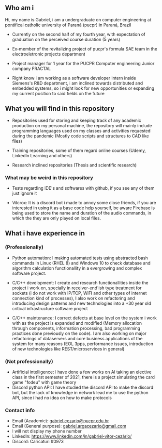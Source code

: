 ## Who am i

Hi, my name is Gabriel, i am a undergraduate on computer engineering at pontifical catholic university of Paraná (pucpr) in Paraná, Brazil

- Currently on the second half of my fourth year, with expectation of graduation on the perceived course duration (5 years)

- Ex-member of the revitalizing project of pucpr's formula SAE team in the electroeletronic projects department

- Project manager for 1 year for the PUCPR Computer engineering Junior company FRACTAL

- Right know i am working as a software developer intern inside Siemens's R&D department, i am inclined towards distributed and embedded systems, so i might look for new opportunities or expanding my current position to said fields on the future

## What you will find in this repository

- Repositories used for storing and keeping track of any academic production on my personal machine, the repository will mainly include programming languages used on my classes and activities requested during the pandemic (Mostly code scripts and structures to CAD like files) 

- Training repositories, some of them regard online courses (Udemy, LinkedIn Learning and others)

- Research inclined repositories (Thesis and scientific research)

### What may be weird in this repository

- Tests regarding IDE's and softwares with github, if you see any of them just ignore it

- Vilcrox: It is a discord bot i made to annoy some close friends, if you are interested in using it as a base code help yourself,
  be aware Firebase is being used to store the name and duration of the audio commands, in which the they are only played on local files.

## What i have experience in 

### (**Professionally**)

- Python automation: I making automated tests using abstracted bash commands in Linux (RHEL 8) and Windows 10 to check database and algorithm calculation functionallity in a evergrowing and complex software project.

- C/C++ development: I create and research functionallities inside the project i work on, specially in receiver-end'ish type treatment for sockets (i do not work with IP/TCP, WIFI and other types of internet connection kind of processes), I also work on refactoring and introducing design patterns and new technologies into a +30 year old critical infrastructure software project

- C/C++ maintenance: I correct defects at base level on the system i work with as the project is expanded and modified (Memory allocation through components, information processing, bad programming practices done previously on the code). I am also working on major refactorings of dataservers and core business applications of the system for many reasons (EOL 3pps, performance issues, introduction of new technologies like REST/microservices in general)

### (**Not professionally**)

- Artificial intelligence: I have done a few works on AI taking an elective class in the first semester of 2021, there is a project simulating the card game "fodeu" with game 
  theory
- Discord python API: I have studied the discord API to make the discord bot, but the lack of knowledge in network lead me to use the python API, since i had no idea on how to
  make protocols

### Contact info
  - Email (Academic): gabriel.cezario@pucpr.edu.br
  - Email (General purpose): gabriel.argacezario@gmail.com
  - I will not display my phone number
  - LinkedIn: https://www.linkedin.com/in/gabriel-vitor-cezário/
  - Discord: Caricaturi #0973

